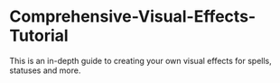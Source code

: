 # Comprehensive-Visual-Effects-Tutorial
 This is an in-depth guide to creating your own visual effects for spells, statuses and more.
